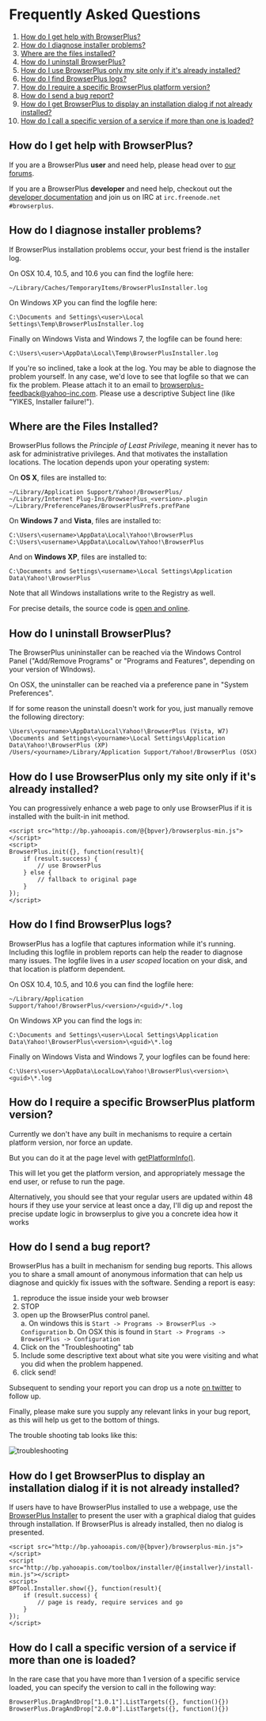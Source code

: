 # Frequently Asked Questions

1. [How do I get help with BrowserPlus?](#support)
1. [How do I diagnose installer problems?](#diagnoseInstallerProblem)
1. [Where are the files installed?](#installationLocation)
1. [How do I uninstall BrowserPlus?](#uninstall)
1. [How do I use BrowserPlus only my site only if it's already installed?](#initProgressively)
1. [How do I find BrowserPlus logs?](#findLogfiles)
1. [How do I require a specific BrowserPlus platform version?](#specificPlatform)
1. [How do I send a bug report?](#bugReport)
1. [How do I get BrowserPlus to display an installation dialog if not already installed?](#installDialog)
1. [How do I call a specific version of a service if more than one is loaded?](#specificVersion)



<a name="support"></a>
## How do I get help with BrowserPlus?

If you are a BrowserPlus **user** and need help, please head over to [our forums](http://developer.yahoo.net/forum/index.php?s=887c0d15830324ed1fd45a1180d3dcf6&showforum=83).

If you are a BrowserPlus **developer** and need help, checkout out the [developer documentation](/docs/) and join us on IRC at 
`irc.freenode.net #browserplus`.



<a name="diagnoseInstallerProblem"></a>
## How do I diagnose installer problems?

If BrowserPlus installation problems occur, your best friend is the installer log.  

On OSX 10.4, 10.5, and 10.6 you can find the logfile here:

    ~/Library/Caches/TemporaryItems/BrowserPlusInstaller.log

On Windows XP you can find the logfile here:

    C:\Documents and Settings\<user>\Local Settings\Temp\BrowserPlusInstaller.log

Finally on Windows Vista and Windows 7, the logfile can be found here:

    C:\Users\<user>\AppData\Local\Temp\BrowserPlusInstaller.log

If you're so inclined, take a look at the log. You may be able to diagnose the problem yourself. In any case, we'd love to see that
logfile so that we can fix the problem. Please attach it to an email to <browserplus-feedback@yahoo-inc.com>. Please use a descriptive
Subject line (like "YIKES, Installer failure!").




<a name="installationLocation"></a>
## Where are the Files Installed?

BrowserPlus follows the *Principle of Least Privilege*, meaning it never has to ask for administrative privileges.
And that motivates the installation locations.  The location depends upon your operating system:

On **OS X**, files are installed to:

    ~/Library/Application Support/Yahoo!/BrowserPlus/
    ~/Library/Internet Plug-Ins/BrowserPlus_<version>.plugin
    ~/Library/PreferencePanes/BrowserPlusPrefs.prefPane

On **Windows 7** and **Vista**, files are installed to:

    C:\Users\<username>\AppData\Local\Yahoo!\BrowserPlus
    C:\Users\<username>\AppData\LocalLow\Yahoo!\BrowserPlus

And on **Windows XP**, files are installed to:

	C:\Documents and Settings\<username>\Local Settings\Application Data\Yahoo!\BrowserPlus

Note that all Windows installations write to the Registry as well.

For precise details, the source code is [open and online](http://github.com/browserplus/platform/tree/master/src/libs/installer/lib).




<a name="uninstall"></a>
## How do I uninstall BrowserPlus?

The BrowserPlus unininstaller can be reached via the Windows Control Panel ("Add/Remove Programs" or "Programs and Features", depending on your version of WIndows). 

On OSX, the uninstaller can be reached via a preference pane in "System Preferences". 

If for some reason the uninstall doesn't work for you, just manually remove the following directory:

    \Users\<yourname>\AppData\Local\Yahoo!\BrowserPlus (Vista, W7)
    \Documents and Settings\<yourname>\Local Settings\Application Data\Yahoo!\BrowserPlus (XP)
    /Users/<yourname>/Library/Application Support/Yahoo!/BrowserPlus (OSX)




<a name="initProgressively"></a>
## How do I use BrowserPlus only my site only if it's already installed?

You can progressively enhance a web page to only use BrowserPlus if it is installed with the built-in init method.

    <script src="http://bp.yahooapis.com/@{bpver}/browserplus-min.js"></script>  
    <script>
    BrowserPlus.init({}, function(result){
        if (result.success) {
            // use BrowserPlus
        } else {
            // fallback to original page
        }
    }); 
    </script>



<a name="findLogfiles"></a>
## How do I find BrowserPlus logs?

BrowserPlus has a logfile that captures information while it's
running.  Including this logfile in problem reports can help the
reader to diagnose many issues.  The logfile lives in a _user scoped_
location on your disk, and that location is platform dependent.

On OSX 10.4, 10.5, and 10.6 you can find the logfile here:

    ~/Library/Application Support/Yahoo!/BrowserPlus/<version>/<guid>/*.log

On Windows XP you can find the logs in:

    C:\Documents and Settings\<user>\Local Settings\Application Data\Yahoo!\BrowserPlus\<version>\<guid>\*.log

Finally on Windows Vista and Windows 7, your logfiles can be found here:

    C:\Users\<user>\AppData\LocalLow\Yahoo!\BrowserPlus\<version>\<guid>\*.log



<a name="specificPlatform"></a>
## How do I require a specific BrowserPlus platform version?

Currently we don't have any built in mechanisms to require a certain platform version, nor force an update.

But you can do it at the page level with [getPlatformInfo()](http://browserplus.yahoo.com/developer/web/api/#bpgetplatforminfo).

This will let you get the platform version, and appropriately message the end user, or refuse to run the page.

Alternatively, you should see that your regular users are updated within 48 hours if they use your service at least once a day, I'll
dig up and repost the precise update logic in browserplus to give you a concrete idea how it works


<a name="bugReport"></a>
## How do I send a bug report?

BrowserPlus has a built in mechanism for sending bug reports.  This
allows you to share a small amount of anonymous information that
can help us diagnose and quickly fix issues with the software.  Sending
a report is easy:

1. reproduce the issue inside your web browser
2. STOP
3. open up the BrowserPlus control panel.  
  a. On windows this is `Start -> Programs -> BrowserPlus -> Configuration`
  b. On OSX this is found in `Start -> Programs -> BrowserPlus -> Configuration`
4. Click on the "Troubleshooting" tab
5. Include some descriptive text about what site you were visiting and what you did when the problem happened.
6. click send!

Subsequent to sending your report you can drop us a note [on twitter](http://twitter.com/browserplus) to follow up.

Finally, please make sure you supply any relevant links in your bug report, as this will help us get to the bottom of things.

The trouble shooting tab looks like this:

  ![troubleshooting](/i/troubleshooting.jpg)



<a name="installDialog"></a>
## How do I get BrowserPlus to display an installation dialog if it is not already installed?

If users have to have BrowserPlus installed to use a webpage, use the [BrowserPlus
Installer](http://browserplus.yahoo.com/developer/web/toolbox/installer/) to present 
the user with a graphical dialog that guides through installation. If BrowserPlus is 
already installed, then no dialog is presented.

    <script src="http://bp.yahooapis.com/@{bpver}/browserplus-min.js"></script>  
    <script src="http://bp.yahooapis.com/toolbox/installer/@{installver}/install-min.js"></script>  
    <script>
    BPTool.Installer.show({}, function(result){
        if (result.success) {
            // page is ready, require services and go
        }
    });
    </script>


<a name="specificVersion"></a>
## How do I call a specific version of a service if more than one is loaded?

In the rare case that you have more than 1 version of a specific service loaded, you can specify the version
to call in the following way:

	BrowserPlus.DragAndDrop["1.0.1"].ListTargets({}, function(){})
	BrowserPlus.DragAndDrop["2.0.0"].ListTargets({}, function(){})
    